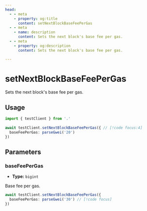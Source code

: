 ```yaml
---
head:
  - - meta
    - property: og:title
      content: setNextBlockBaseFeePerGas
  - - meta
    - name: description
      content: Sets the next block's base fee per gas.
  - - meta
    - property: og:description
      content: Sets the next block's base fee per gas.

---
```


# setNextBlockBaseFeePerGas

Sets the next block's base fee per gas.

## Usage

```ts
import { testClient } from '.'
 
await testClient.setNextBlockBaseFeePerGas({ // [!code focus:4]
  baseFeePerGas: parseGwei('20')
})
```

## Parameters

### baseFeePerGas

- **Type:** `bigint`

Base fee per gas.

```ts
await testClient.setNextBlockBaseFeePerGas({
  baseFeePerGas: parseGwei('30') // [!code focus]
})
```